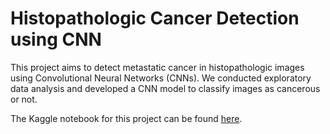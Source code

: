# Histopathologic Cancer Detection using CNN

This project aims to detect metastatic cancer in histopathologic images using Convolutional Neural Networks (CNNs). We conducted exploratory data analysis and developed a CNN model to classify images as cancerous or not.

The Kaggle notebook for this project can be found [here](https://www.kaggle.com/code/grainier/histopathologic-cancer-detection-using-cnn/notebook).

